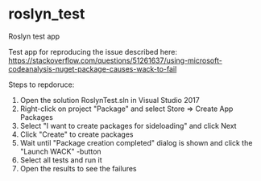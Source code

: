 # roslyn_test
Roslyn test app

Test app for reproducing the issue described here:
https://stackoverflow.com/questions/51261637/using-microsoft-codeanalysis-nuget-package-causes-wack-to-fail

Steps to repdoruce:
1. Open the solution RoslynTest.sln in Visual Studio 2017
2. Right-click on project "Package" and select Store => Create App Packages
3. Select "I want to create packages for sideloading" and click Next
4. Click "Create" to create packages
5. Wait until "Package creation completed" dialog is shown and click the "Launch WACK" -button
6. Select all tests and run it
7. Open the results to see the failures
